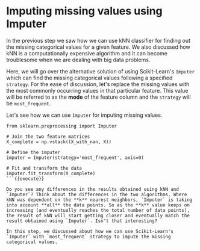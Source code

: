 # Imputing missing values using Imputer

In the previous step we saw how we can use kNN classifier for finding out the missing categorical values for a given feature. We also discussed how kNN is a computationally expensive algorithm and it can become troublesome when we are dealing with big data problems.

Here, we will go over the alternative solution of using Scikit-Learn's `Imputer` which can find the missing categorical values following a specified `strategy`. For the ease of discussion, let's replace the missing values with the most commonly occurring values in that particular feature. This value will be referred to as the **mode** of the feature column and the `strategy` will be `most_frequent`. 

Let's see how we can use `Imputer` for imputing missing values.

```
from sklearn.preprocessing import Imputer

# Join the two feature matrices
X_complete = np.vstack((X_with_nan, X))

# Define the imputer
imputer = Imputer(strategy='most_frequent', axis=0)

# Fit and transform the data
imputer.fit_transform(X_complete)
```{{execute}}

Do you see any differences in the results obtained using kNN and `Imputer`? Think about the differences in the two algorithms. Where kNN was dependent on the **k** nearest neighbors, `Imputer` is taking into account **all** the data points. So as the **k** value keeps on increasing (and eventually reaches the total number of data points), the result of kNN will start getting closer and eventually match the result obtained using `Imputer`. Isn't that interesting?

In this step, we discussed about how we can use Scikit-Learn's `Imputer` with `most_frequent` strategy to impute the missing categorical values.
